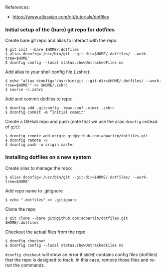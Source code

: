 References:
- https://www.atlassian.com/git/tutorials/dotfiles

### Initial setup of the (bare) git repo for dotfiles
Create bare git repo and alias to interact with the repo:
```
$ git init --bare $HOME/.dotfiles
$ alias dconfig='/usr/bin/git --git-dir=$HOME/.dotfiles/ --work-tree=$HOME'
$ dconfig config --local status.showUntrackedFiles no
```

Add alias to your shell config file (.zshrc):
```
$ echo "alias dconfig='/usr/bin/git --git-dir=$HOME/.dotfiles/ --work-tree=$HOME'" >> $HOME/.zshrc
$ source ~/.zshrc
```

Add and commit dotfiles to repo:
```
$ dconfig add .gitconfig .tmux.conf .vimrc .zshrc 
$ dconfig commit -m “Initial commit"
```

Create a GitHub repo and push (note that we use the alias `dconfig` instead of `git`):
```
$ dconfig remote add origin git@github.com:adpartin/dotfiles.git
$ dconfig remote -v
$ dconfig push -u origin master
```

### Installing dotfiles on a new system
Create alias to manage the repo:
```
$ alias dconfig='/usr/bin/git --git-dir=$HOME/.dotfiles/ --work-tree=$HOME'
```

Add repo name to .gitignore
```
$ echo ".dotfiles" >> .gitignore
```

Clone the repo
```
$ git clone --bare git@github.com:adpartin/dotfiles.git $HOME/.dotfiles
```

Checkout the actual files from the repo
```
$ dconfig checkout
$ dconfig config --local status.showUntrackedFiles no
```
`dconfig checkout` will show an error if `$HOME` contains config files (dotfiles) that the repo is designed to track. In this case, remove those files and re-run the commands.
